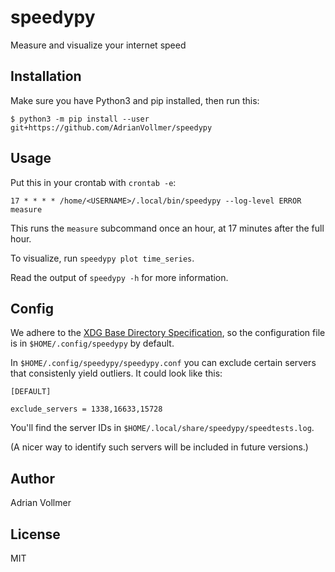 speedypy
========

Measure and visualize your internet speed

Installation
------------

Make sure you have Python3 and pip installed, then run this:

```
$ python3 -m pip install --user git+https://github.com/AdrianVollmer/speedypy
```

Usage
-----

Put this in your crontab with `crontab -e`:

```
17 * * * * /home/<USERNAME>/.local/bin/speedypy --log-level ERROR measure

```

This runs the `measure` subcommand once an hour, at 17 minutes after the
full hour.

To visualize, run `speedypy plot time_series`.

Read the output of `speedypy -h` for more information.


Config
------

We adhere to the [XDG Base Directory
Specification](https://specifications.freedesktop.org/basedir-spec/basedir-spec-latest.html),
so the configuration file is in `$HOME/.config/speedypy` by default.

In `$HOME/.config/speedypy/speedypy.conf` you can exclude certain servers
that consistenly yield outliers. It could look like this:

```
[DEFAULT]

exclude_servers = 1338,16633,15728
```

You'll find the server IDs in `$HOME/.local/share/speedypy/speedtests.log`.

(A nicer way to identify such servers will be included in future versions.)


Author
------

Adrian Vollmer

License
-------

MIT
